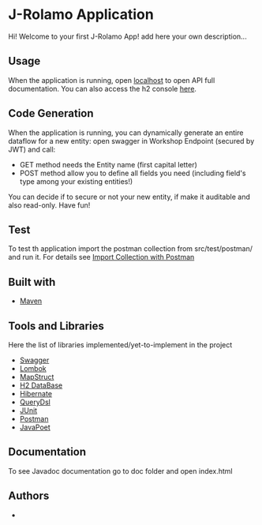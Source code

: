 # J-Rolamo Application

Hi! Welcome to your first J-Rolamo App! add here your own description...

## Usage
When the application is running, open [localhost](http://localhost:8081/swagger-ui.html) to open API full documentation.
You can also access the h2 console [here](http://localhost:8081/h2-console).

## Code Generation
When the application is running, you can dynamically generate an entire dataflow for a new entity: open swagger in Workshop Endpoint (secured by JWT) and call:

- GET method needs the Entity name (first capital letter)
- POST method allow you to define all fields you need (including field's type among your existing entities!)

You can decide if to secure or not your new entity, if make it auditable and also read-only. Have fun!

## Test
To test th application import the postman collection from src/test/postman/ and run it. For details see [Import Collection with Postman](https://kb.datamotion.com/?ht_kb=postman-instructions-for-exporting-and-importing)

## Built with
- [Maven](https://maven.apache.org/)

## Tools and Libraries
Here the list of libraries implemented/yet-to-implement in the project

- [Swagger](https://swagger.io)
- [Lombok](https://projectlombok.org)
- [MapStruct](https://mapstruct.org)
- [H2 DataBase](https://www.h2database.com/html/main.html)
- [Hibernate](https://hibernate.org/)
- [QueryDsl](http://www.querydsl.com/)
- [JUnit](https://junit.org/junit5/)
- [Postman](https://www.getpostman.com/)
- [JavaPoet](https://github.com/square/javapoet)

## Documentation
To see Javadoc documentation go to doc folder and open index.html

## Authors
- 